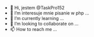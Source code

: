 - 👋 Hi, jestem @TaskPro152
- 👀 I’m interesuje mnie pisanie w php ...
- 🌱 I’m currently learning ...
- 💞️ I’m looking to collaborate on ...
- 📫 How to reach me ...

<!---
TaskPro152/TaskPro152 is a ✨ special ✨ repository because its `README.md` (this file) appears on your GitHub profile.
You can click the Preview link to take a look at your changes.
--->
